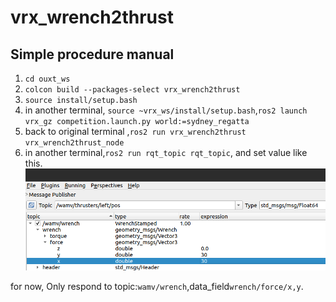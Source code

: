 # vrx_wrench2thrust

## Simple procedure manual
1. `cd ouxt_ws`
2. `colcon build --packages-select vrx_wrench2thrust`
3. `source install/setup.bash`
4.  in another terminal, `source ~vrx_ws/install/setup.bash`,`ros2 launch vrx_gz competition.launch.py world:=sydney_regatta`
5.  back to original terminal ,`ros2 run vrx_wrench2thrust vrx_wrench2thrust_node`
5. in another terminal,`ros2 run rqt_topic rqt_topic`, and set value like this.
![img.png](rqt_topic.png)

for now, Only respond to topic:`wamv/wrench`,data_field`wrench/force/x,y`.
 
